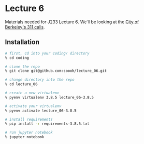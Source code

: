 # Lecture 6

Materials needed for J233 Lecture 6. We'll be looking at the [City of Berkeley's 311 calls](https://data.cityofberkeley.info/311/311-Cases-COB/bscu-qpbu).

## Installation

```sh
# first, cd into your coding/ directory
% cd coding

# clone the repo
% git clone git@github.com:soooh/lecture_06.git

# change directory into the repo
% cd lecture_06

# create a new virtualenv
% pyenv virtualenv 3.8.5 lecture_06-3.8.5

# activate your virtualenv
% pyenv activate lecture_06-3.8.5

# install requirements
% pip install -r requirements-3.8.5.txt

# run jupyter notebook
% jupyter notebook
```

